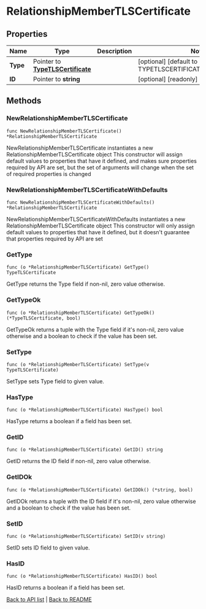 # RelationshipMemberTLSCertificate

## Properties

Name | Type | Description | Notes
------------ | ------------- | ------------- | -------------
**Type** | Pointer to [**TypeTLSCertificate**](TypeTLSCertificate.md) |  | [optional] [default to TYPETLSCERTIFICATE_TLS_CERTIFICATE]
**ID** | Pointer to **string** |  | [optional] [readonly] 

## Methods

### NewRelationshipMemberTLSCertificate

`func NewRelationshipMemberTLSCertificate() *RelationshipMemberTLSCertificate`

NewRelationshipMemberTLSCertificate instantiates a new RelationshipMemberTLSCertificate object
This constructor will assign default values to properties that have it defined,
and makes sure properties required by API are set, but the set of arguments
will change when the set of required properties is changed

### NewRelationshipMemberTLSCertificateWithDefaults

`func NewRelationshipMemberTLSCertificateWithDefaults() *RelationshipMemberTLSCertificate`

NewRelationshipMemberTLSCertificateWithDefaults instantiates a new RelationshipMemberTLSCertificate object
This constructor will only assign default values to properties that have it defined,
but it doesn't guarantee that properties required by API are set

### GetType

`func (o *RelationshipMemberTLSCertificate) GetType() TypeTLSCertificate`

GetType returns the Type field if non-nil, zero value otherwise.

### GetTypeOk

`func (o *RelationshipMemberTLSCertificate) GetTypeOk() (*TypeTLSCertificate, bool)`

GetTypeOk returns a tuple with the Type field if it's non-nil, zero value otherwise
and a boolean to check if the value has been set.

### SetType

`func (o *RelationshipMemberTLSCertificate) SetType(v TypeTLSCertificate)`

SetType sets Type field to given value.

### HasType

`func (o *RelationshipMemberTLSCertificate) HasType() bool`

HasType returns a boolean if a field has been set.

### GetID

`func (o *RelationshipMemberTLSCertificate) GetID() string`

GetID returns the ID field if non-nil, zero value otherwise.

### GetIDOk

`func (o *RelationshipMemberTLSCertificate) GetIDOk() (*string, bool)`

GetIDOk returns a tuple with the ID field if it's non-nil, zero value otherwise
and a boolean to check if the value has been set.

### SetID

`func (o *RelationshipMemberTLSCertificate) SetID(v string)`

SetID sets ID field to given value.

### HasID

`func (o *RelationshipMemberTLSCertificate) HasID() bool`

HasID returns a boolean if a field has been set.


[Back to API list](../README.md#documentation-for-api-endpoints) | [Back to README](../README.md)
